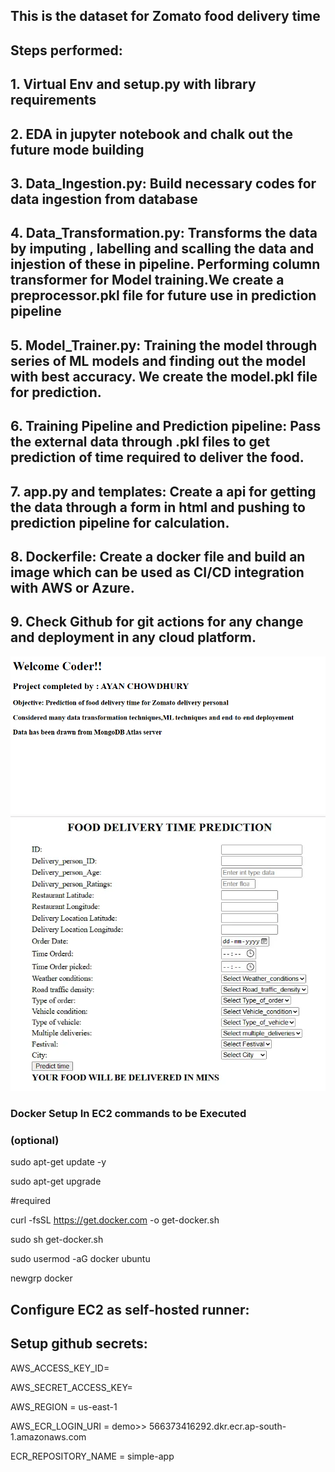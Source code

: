 ## This is the dataset for Zomato food delivery time ##
## Steps performed: ##
## 1. Virtual Env and setup.py with library requirements ##
## 2. EDA in jupyter notebook and chalk out the future mode building ##
## 3. Data_Ingestion.py: Build necessary codes for data ingestion from database ##
## 4. Data_Transformation.py: Transforms the data by imputing , labelling and scalling the data and injestion of these in pipeline. Performing column transformer for Model training.We create a preprocessor.pkl file for future use in prediction pipeline ##
## 5. Model_Trainer.py: Training the model through series of ML models and finding out the model with best accuracy. We create the model.pkl file for prediction. ##
## 6. Training Pipeline and Prediction pipeline: Pass the external data through .pkl files to get prediction of time required to deliver the food. ## 
## 7. app.py and templates: Create a api for getting the data through a form in html and pushing to prediction pipeline for calculation.
## 8. Dockerfile: Create a docker file and build an image which can be used as CI/CD integration with AWS or Azure. 
## 9. Check Github for git actions for any change and deployment in any cloud platform. ##
![Alt text](Untitled2.png)
![Alt text](Untitled1.webp)


### Docker Setup In EC2 commands to be Executed ###
### (optional)

sudo apt-get update -y

sudo apt-get upgrade

#required

curl -fsSL https://get.docker.com -o get-docker.sh

sudo sh get-docker.sh

sudo usermod -aG docker ubuntu

newgrp docker

## Configure EC2 as self-hosted runner: ##
## Setup github secrets: ##

AWS_ACCESS_KEY_ID=

AWS_SECRET_ACCESS_KEY=

AWS_REGION = us-east-1

AWS_ECR_LOGIN_URI = demo>> 566373416292.dkr.ecr.ap-south-1.amazonaws.com

ECR_REPOSITORY_NAME = simple-app